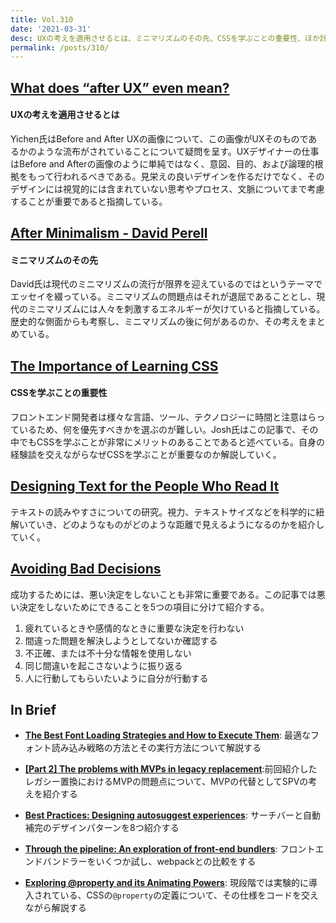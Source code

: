 ```yaml
---
title: Vol.310
date: '2021-03-31'
desc: UXの考えを適用させるとは、ミニマリズムのその先、CSSを学ぶことの重要性、ほか計10リンク
permalink: /posts/310/
---
```


## [What does “after UX” even mean?](https://uxdesign.cc/what-does-after-ux-even-mean-7edc3d4febc4)
#### UXの考えを適用させるとは

Yichen氏はBefore and After UXの画像について、この画像がUXそのものであるかのような流布がされていることについて疑問を呈す。UXデザイナーの仕事はBefore and Afterの画像のように単純ではなく、意図、目的、および論理的根拠をもって行われるべきである。見栄えの良いデザインを作るだけでなく、そのデザインには視覚的には含まれていない思考やプロセス、文脈についてまで考慮することが重要であると指摘している。

## [After Minimalism - David Perell](https://perell.com/essay/after-minimalism/)
#### ミニマリズムのその先
David氏は現代のミニマリズムの流行が限界を迎えているのではというテーマでエッセイを綴っている。ミニマリズムの問​​題点はそれが退屈であることとし、現代のミニマリズムには人々を刺激するエネルギーが欠けていると指摘している。歴史的な側面からも考察し、ミニマリズムの後に何があるのか、その考えをまとめている。


## [The Importance of Learning CSS](https://www.joshwcomeau.com/css/the-importance-of-learning-css/)
#### CSSを学ぶことの重要性
フロントエンド開発者は様々な言語、ツール、テクノロジーに時間と注意はらっているため、何を優先すべきかを選ぶのが難しい。Josh氏はこの記事で、その中でもCSSを学ぶことが非常にメリットのあることであると述べている。自身の経験談を交えながらなぜCSSを学ぶことが重要なのか解説していく。


## [Designing Text for the People Who Read It](https://material.io/blog/designing-text-visual-acuity-research)
テキストの読みやすさについての研究。視力、テキストサイズなどを科学的に紐解いていき、どのようなものがどのような距離で見えるようになるのかを紹介していく。

## [Avoiding Bad Decisions](https://fs.blog/2021/03/avoid-bad-decisions/)

成功するためには、悪い決定をしないことも非常に重要である。この記事では悪い決定をしないためにできることを5つの項目に分けて紹介する。

1. 疲れているときや感情的なときに重要な決定を行わない
2. 間違った問題を解決しようとしてないか確認する
3. 不正確、または不十分な情報を使用しない
4. 同じ間違いを起こさないように振り返る
5. 人に行動してもらいたいように自分が行動する

## In Brief

- **[The Best Font Loading Strategies and How to Execute Them](https://css-tricks.com/the-best-font-loading-strategies-and-how-to-execute-them/)**: 最適なフォント読み込み戦略の方法とその実行方法について解説する

- **[[Part 2] The problems with MVPs in legacy replacement](https://www.thoughtworks.com/insights/blog/part-2-problems-mvps-legacy-replacement)**:前回紹介したレガシー置換におけるMVPの問題点について、MVPの代替としてSPVの考えを紹介する

- **[Best Practices: Designing autosuggest experiences](https://blog.prototypr.io/best-practices-designing-autosuggest-experiences-9c3394774519)**: サーチバーと自動補完のデザインパターンを8つ紹介する

- **[Through the pipeline: An exploration of front-end bundlers](https://dev.to/walpolea/through-the-pipeline-an-exploration-of-front-end-bundlers-ea1)**: フロントエンドバンドラーをいくつか試し、webpackとの比較をする

- **[Exploring @property and its Animating Powers](https://css-tricks.com/exploring-property-and-its-animating-powers/)**: 現段階では実験的に導入されている、CSSの`@property`の定義について、その仕様をコードを交えながら解説する
